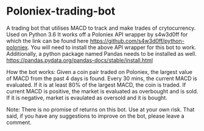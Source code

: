 # Poloniex-trading-bot
A trading bot that utilises MACD to track and make trades of crytocurrency. Used on Python 3.6
It works off a Poloniex API wrapper by s4w3d0ff for which the link can be found here https://github.com/s4w3d0ff/python-poloniex.
You will need to install the above API wrapper for this bot to work. Additionally, a python package named Pandas needs to be installed as well. https://pandas.pydata.org/pandas-docs/stable/install.html

How the bot works:
Given a coin pair traded on Poloniex, the largest value of MACD from the past 4 days is found.
Every 30 mins, the current MACD is evaluated. If it is at least 80% of the largest MACD, the coin is traded.
If current MACD is positive, the market is evaluated as overbought and is sold.
If it is negative, market is evaulated as oversold and it is bought.


Note: There is no promise of returns on this bot. Use at your own risk. 
That said, if you have any suggestions to improve on the bot, please leave a comment.  
